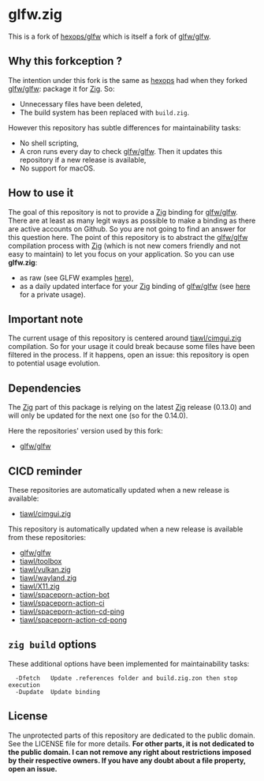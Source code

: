 # glfw.zig

This is a fork of [hexops/glfw][1] which is itself a fork of [glfw/glfw][2].

## Why this forkception ?

The intention under this fork is the same as [hexops][13] had when they forked [glfw/glfw][2]: package it for [Zig][3]. So:
* Unnecessary files have been deleted,
* The build system has been replaced with `build.zig`.

However this repository has subtle differences for maintainability tasks:
* No shell scripting,
* A cron runs every day to check [glfw/glfw][2]. Then it updates this repository if a new release is available,
* No support for macOS.

## How to use it

The goal of this repository is not to provide a [Zig][3] binding for [glfw/glfw][2]. There are at least as many legit ways as possible to make a binding as there are active accounts on Github. So you are not going to find an answer for this question here. The point of this repository is to abstract the [glfw/glfw][2] compilation process with [Zig][3] (which is not new comers friendly and not easy to maintain) to let you focus on your application. So you can use **glfw.zig**:
- as raw (see GLFW examples [here](https://github.com/tiawl/cimgui.zig/blob/trunk/examples)),
- as a daily updated interface for your [Zig][3] binding of [glfw/glfw][2] (see [here][14] for a private usage).

## Important note

The current usage of this repository is centered around [tiawl/cimgui.zig][3] compilation. So for your usage it could break because some files have been filtered in the process. If it happens, open an issue: this repository is open to potential usage evolution.

## Dependencies

The [Zig][3] part of this package is relying on the latest [Zig][3] release (0.13.0) and will only be updated for the next one (so for the 0.14.0).

Here the repositories' version used by this fork:
* [glfw/glfw](https://github.com/tiawl/glfw.zig/blob/trunk/.references/glfw)

## CICD reminder

These repositories are automatically updated when a new release is available:
* [tiawl/cimgui.zig][4]

This repository is automatically updated when a new release is available from these repositories:
* [glfw/glfw][2]
* [tiawl/toolbox][5]
* [tiawl/vulkan.zig][6]
* [tiawl/wayland.zig][7]
* [tiawl/X11.zig][8]
* [tiawl/spaceporn-action-bot][9]
* [tiawl/spaceporn-action-ci][10]
* [tiawl/spaceporn-action-cd-ping][11]
* [tiawl/spaceporn-action-cd-pong][12]

## `zig build` options

These additional options have been implemented for maintainability tasks:
```
  -Dfetch   Update .references folder and build.zig.zon then stop execution
  -Dupdate  Update binding
```

## License

The unprotected parts of this repository are dedicated to the public domain. See the LICENSE file for more details.
**For other parts, it is not dedicated to the public domain. I can not remove any right about restrictions imposed by their respective owners. If you have any doubt about a file property, open an issue.**

[1]:https://github.com/hexops/glfw
[2]:https://github.com/glfw/glfw
[3]:https://github.com/ziglang/zig
[4]:https://github.com/tiawl/cimgui.zig
[5]:https://github.com/tiawl/toolbox
[6]:https://github.com/tiawl/vulkan.zig
[7]:https://github.com/tiawl/wayland.zig
[8]:https://github.com/tiawl/X11.zig
[9]:https://github.com/tiawl/spaceporn-action-bot
[10]:https://github.com/tiawl/spaceporn-action-ci
[11]:https://github.com/tiawl/spaceporn-action-cd-ping
[12]:https://github.com/tiawl/spaceporn-action-cd-pong
[13]:https://github.com/hexops
[14]:https://github.com/tiawl/spaceporn/blob/trunk/src/spaceporn/bindings/glfw/glfw.zig
